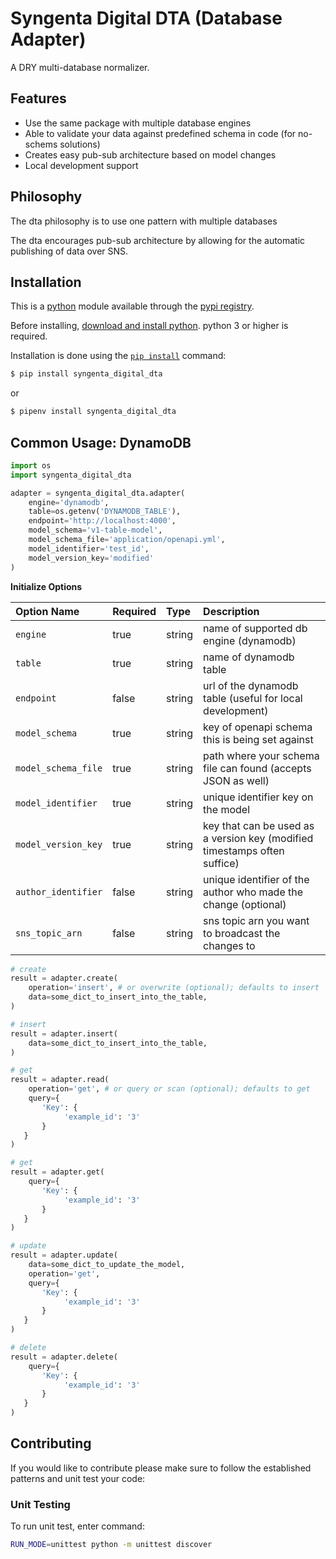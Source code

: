 # Syngenta Digital DTA (Database Adapter)
A DRY multi-database normalizer.

## Features

  * Use the same package with multiple database engines
  * Able to validate your data against predefined schema in code (for no-schems solutions)
  * Creates easy pub-sub architecture based on model changes
  * Local development support

## Philosophy

The dta philosophy is to use one pattern with multiple databases

The dta encourages pub-sub architecture by allowing for the automatic publishing of data over SNS.

## Installation

This is a [python](https://www.python.org/) module available through the
[pypi registry](https://pypi.org).

Before installing, [download and install python](https://www.python.org/downloads/).
python 3 or higher is required.

Installation is done using the
[`pip install`](https://packaging.python.org/tutorials/installing-packages/) command:

```bash
$ pip install syngenta_digital_dta
```

or

```bash
$ pipenv install syngenta_digital_dta
```

## Common Usage: DynamoDB

```python
import os
import syngenta_digital_dta

adapter = syngenta_digital_dta.adapter(
    engine='dynamodb',
    table=os.getenv('DYNAMODB_TABLE'),
    endpoint='http://localhost:4000',
    model_schema='v1-table-model',
    model_schema_file='application/openapi.yml',
    model_identifier='test_id',
    model_version_key='modified'
)
```

**Initialize Options**

Option Name        | Required | Type   | Description
:-----------       | :------- | :----- | :----------
`engine`           | true     | string | name of supported db engine (dynamodb)
`table`            | true     | string | name of dynamodb table
`endpoint`         | false    | string | url of the dynamodb table (useful for local development)
`model_schema`     | true     | string | key of openapi schema this is being set against
`model_schema_file`| true     | string | path where your schema file can found (accepts JSON as well)
`model_identifier` | true     | string | unique identifier key on the model
`model_version_key`| true     | string | key that can be used as a version key (modified timestamps often suffice)
`author_identifier`| false    | string | unique identifier of the author who made the change (optional)
`sns_topic_arn`    | false    | string | sns topic arn you want to broadcast the changes to


```python
# create
result = adapter.create(
    operation='insert', # or overwrite (optional); defaults to insert
	data=some_dict_to_insert_into_the_table,
)

# insert
result = adapter.insert(
	data=some_dict_to_insert_into_the_table,
)

# get
result = adapter.read(
    operation='get', # or query or scan (optional); defaults to get
	query={
	   'Key': {
	        'example_id': '3'
	   }
   }
)

# get
result = adapter.get(
	query={
	   'Key': {
	        'example_id': '3'
	   }
   }
)

# update
result = adapter.update(
	data=some_dict_to_update_the_model,
	operation='get',
	query={
	   'Key': {
	        'example_id': '3'
	   }
   }
)

# delete
result = adapter.delete(
	query={
	   'Key': {
	        'example_id': '3'
	   }
   }
)
```

## Contributing
If you would like to contribute please make sure to follow the established patterns and unit test your code:

### Unit Testing
To run unit test, enter command:
```bash
RUN_MODE=unittest python -m unittest discover
```
